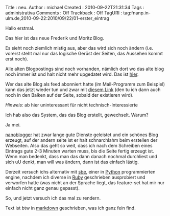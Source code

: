 Title     : neu.
Author    : michael
Created   : 2010-09-22T21:31:34
Tags      : administrativa
Comments  : Off
Trackback : Off
TagURI    : tag:fnanp.in-ulm.de,2010-09-22:2010/09/22/01-erster_eintrag

Hallo erstmal.

Das hier ist das neue Frederik und Moritz Blog.

Es sieht noch ziemlich mistig aus, aber das wird sich noch ändern (i.e.
vorerst steht mal nur das logische Gerüst der Seiten, das Aussehen kommt erst
noch).

Alle alten Blogpostings sind noch vorhanden, nämlich dort wo das alte blog
noch immer ist und halt nicht mehr upgedatet wird. Das ist
[hier](http://fnanp.in-ulm.de/frederik/nanoblog/index.html).

Wer das alte Blog als feed abonniert hatte (im Mail-Programm zum Beispiel)
kann das jetzt wieder tun und zwar mit [diesem
Link](http://fnanp.in-ulm.de/frederik_und_moritz/sbe/atom.xml) (den tu ich
dann auch noch in den Balken auf der Seite, sobald der existieren wird).

*Hinweis*: ab hier uninteressant für nicht technisch-Interessierte

Ich hab also das System, das das Blog erstellt, gewechselt. Warum?

Ja mei.

[nanoblogger](http://nanoblogger.sourceforge.net/) hat zwar lange gute Dienste
geleistet und ein schönes Blog erzeugt, auf der andern seite ist er halt
schnarchlahm beim erstellen der Webseiten. Also das geht so weit, dass ich
nach dem Schreiben eines Eintrags gute 2-3 Minuten warten muss, bis die Seite
fertig erzeugt ist. Wenn man bedenkt, dass man das dann danach nochmal
durchliest und sich uU denkt, man will was ändern, dann ist das einfach
lästig.

Derzeit versuch ichs alternativ mit
[sbe](http://www.holgerfrey.de/tags/sbe.html), einer in
[Python](http://www.python.org/) programmierten engine, nachdem ich diverse in
[Ruby](http://ruby-lang.org/) geschrieben ausprobiert und verworfen hatte (was
nicht an der Sprache liegt, das feature-set hat mir nur einfach nicht ganz
genau gepasst).

So, und jetzt versuch ich das mal zu rendern.

Text ist btw in [markdown](http://daringfireball.net/projects/markdown/)
geschrieben, was ich ganz fein find.
